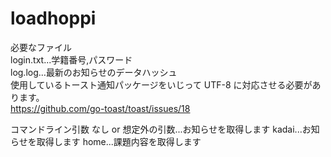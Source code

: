 # loadhoppi

必要なファイル  
login.txt...学籍番号,パスワード  
log.log...最新のお知らせのデータハッシュ  
使用しているトースト通知パッケージをいじって UTF-8 に対応させる必要があります。  
https://github.com/go-toast/toast/issues/18

コマンドライン引数
なし or 想定外の引数...お知らせを取得します
kadai...お知らせを取得します
home...課題内容を取得します
